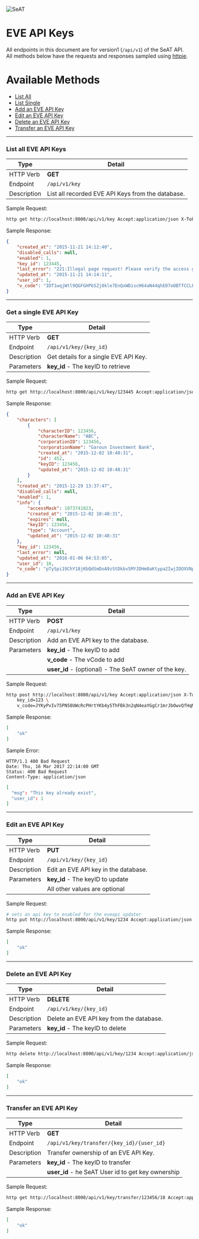 ![SeAT](http://i.imgur.com/aPPOxSK.png)

# EVE API Keys

All endpoints in this document are for version1 (`/api/v1`) of the SeAT API.  
All methods below have the requests and responses sampled using [httpie](https://github.com/jkbrzt/httpie).

# Available Methods
* [List All](#list-all-eve-api-keys)
* [List Single](#get-a-single-eve-api-key)
* [Add an EVE API Key](#add-an-eve-api-key)
* [Edit an EVE API Key](#edit-an-eve-api-key)
* [Delete an EVE API Key](#delete-an-eve-api-key)
* [Transfer an EVE API Key](#transfer-an-eve-api-key)

***

### List all EVE API Keys

| Type          | Detail  |
| ------------- |--------|
| HTTP Verb     | **GET** |
| Endpoint      | `/api/v1/key` |
| Description   | List all recorded EVE API Keys from the database. |

Sample Request:
```bash
http get http://localhost:8000/api/v1/key Accept:application/json X-Token:123456
```

Sample Response:
```json
{
    "created_at": "2015-11-21 14:12:40",
    "disabled_calls": null,
    "enabled": 1,
    "key_id": 123445,
    "last_error": "221:Illegal page request! Please verify the access granted by the key you are using!",
    "updated_at": "2015-11-21 14:14:11",
    "user_id": 1,
    "v_code": "IDT1wqjWtl9QGFGHPb5Zj0kle7EnQxWDiscH64aN44qhE07oOBTfCCLFmc3uj2Hf"
}
```

***

### Get a single EVE API Key

| Type          | Detail  |
| ------------- |--------|
| HTTP Verb     | **GET** |
| Endpoint      | `/api/v1/key/{key_id}` |
| Description   | Get details for a single EVE API Key. |
| Parameters    |  **key_id** - The keyID to retrieve |

Sample Request:
```bash
http get http://localhost:8000/api/v1/key/123445 Accept:application/json X-Token:123456
```

Sample Response:
```json
{
    "characters": [
        {
            "characterID": 123456,
            "characterName": "ABC",
            "corporationID": 123456,
            "corporationName": "Garoun Investment Bank",
            "created_at": "2015-12-02 10:48:31",
            "id": 452,
            "keyID": 123456,
            "updated_at": "2015-12-02 10:48:31"
        }
    ],
    "created_at": "2015-12-29 13:37:47",
    "disabled_calls": null,
    "enabled": 1,
    "info": {
        "accessMask": 1073741823,
        "created_at": "2015-12-02 10:48:31",
        "expires": null,
        "keyID": 123456,
        "type": "Account",
        "updated_at": "2015-12-02 10:48:31"
    },
    "key_id": 123456,
    "last_error": null,
    "updated_at": "2016-01-06 04:53:05",
    "user_id": 10,
    "v_code": "pTySpi19ChY18jKbQdSmDoA9zStDkbv5MYJDHm0aKtypa2IwjIDOXVNp9tfSFPfu"
}
```

***

### Add an EVE API Key

| Type          | Detail  |
| ------------- |--------|
| HTTP Verb     | **POST** |
| Endpoint      | `/api/v1/key` |
| Description   | Add an EVE API key to the database. |
| Parameters    |  **key_id** - The keyID to add |
|     |  **v_code** - The vCode to add |
|     |  **user_id** - (optional) - The SeAT owner of the key. |

Sample Request:
```bash
http post http://localhost:8000/api/v1/key Accept:application/json X-Token:123456 \
    key_id=123 \
    v_code=JYKyPvIv75PN58UWcRcPHrtYKb4ySThFBk3n2qN4eaYGgCr1mrJbOwvQfHqNnf5k
```

Sample Response:
```json
[
    "ok"
]
```

Sample Error:
```
HTTP/1.1 400 Bad Request
Date: Thu, 16 Mar 2017 22:14:00 GMT
Status: 400 Bad Request
Content-Type: application/json
```
```json
[
  "msg": "This key already exist",
  "user_id": 1
]
```

***

### Edit an EVE API Key

| Type          | Detail  |
| ------------- |--------|
| HTTP Verb     | **PUT** |
| Endpoint      | `/api/v1/key/{key_id}` |
| Description   | Edit an EVE API key in the database. |
| Parameters    |  **key_id** - The keyID to update |
|     |  All other values are optional |

Sample Request:
```bash
# sets an api key to enabled for the eveapi updater
http put http://localhost:8000/api/v1/key/1234 Accept:application/json X-Token:123456 enabled=1
```

Sample Response:
```json
[
    "ok"
]
```

***

### Delete an EVE API Key

| Type          | Detail  |
| ------------- |--------|
| HTTP Verb     | **DELETE** |
| Endpoint      | `/api/v1/key/{key_id}` |
| Description   | Delete an EVE API key from the database. |
| Parameters    |  **key_id** - The keyID to delete |

Sample Request:
```bash
http delete http://localhost:8000/api/v1/key/1234 Accept:application/json X-Token:123456
```

Sample Response:
```json
[
    "ok"
]
```

***

### Transfer an EVE API Key

| Type          | Detail  |
| ------------- |--------|
| HTTP Verb     | **GET** |
| Endpoint      | `/api/v1/key/transfer/{key_id}/{user_id}` |
| Description   | Transfer ownership of an EVE API Key. |
| Parameters    |  **key_id** - The keyID to transfer |
|     |  **user_id** - he SeAT User id to get key ownership |

Sample Request:
```bash
http get http://localhost:8000/api/v1/key/transfer/123456/10 Accept:application/json X-Token:123456
```

Sample Response:
```json
[
    "ok"
]
```
